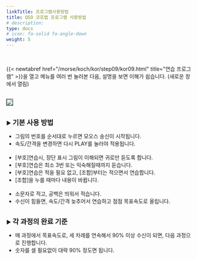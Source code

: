 ```yaml
---
linkTitle: 프로그램사용방법
title: QSO 코흐법 프로그램 사용방법
# description: 
type: docs
# icon: fa-solid fa-angle-down
weight: 5
---
```



<br>

{{< newtabref href="/morse/koch/kor/step09/kor09.html" title="연습 프로그램" >}}을 열고 메뉴를 여러 번 눌러본 다음, 설명을 보면 이해가 쉽습니다. (새로운 창에서 열림)
<br><br>


<img src="/morse/img/menu_1.png" border="1" >
<br><br>

▶ <b><span style="font-size:130%">기본 사용 방법</span></b>

- 그림의 번호를 순서대로 누르면 모오스 송신이 시작됩니다.
- 속도/간격을 변경하면 다시 PLAY를 눌러야 적용됩니다.
<br><br>
- [부호]연습시, 장단 표시 그림이 이해되면 귀로만 듣도록 합니다.
- [부호]연습은 최소 3번 또는 익숙해질때까지 듣습니다.
- [부호]연습은 적을 필요 없고, [조합]부터는 적으면서 연습합니다.
- [조합]을 누를 때마다 내용이 바뀝니다.
<br><br>
- 소문자로 적고, 공백은 띄워서 적습니다.
- 수신이 힘들면, 속도/간격 늦추어서 연습하고 점점 목표속도로 올립니다.
<br><br>

▶ <b><span style="font-size:130%">각 과정의 완료 기준</span></b>

- 매 과정에서 목표속도로, 세 차례를 연속해서 90% 이상 수신이 되면, 다음 과정으로 진행합니다.
- 숫자를 셀 필요없이 대략 90% 정도면 됩니다.
<br><br>

